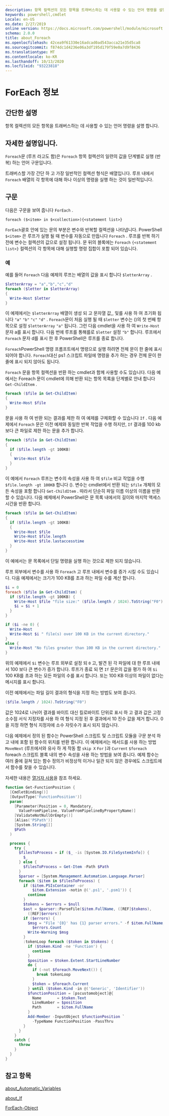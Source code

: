 ```yaml
---
description: 항목 컬렉션의 모든 항목을 트래버스하는 데 사용할 수 있는 언어 명령을 설명 합니다.
keywords: powershell,cmdlet
Locale: en-US
ms.date: 2/27/2019
online version: https://docs.microsoft.com/powershell/module/microsoft.powershell.core/about/about_foreach?view=powershell-7&WT.mc_id=ps-gethelp
schema: 2.0.0
title: about_Foreach
ms.openlocfilehash: 42cea9f61330e16adcad0ad543acca21e35d5ca8
ms.sourcegitcommit: f874dc1d4236e06a3df195d179f59e0a7d9f8436
ms.translationtype: MT
ms.contentlocale: ko-KR
ms.lasthandoff: 10/13/2020
ms.locfileid: "93223818"
---
```

# <a name="about-foreach"></a>ForEach 정보

## <a name="short-description"></a>간단한 설명
항목 컬렉션의 모든 항목을 트래버스하는 데 사용할 수 있는 언어 명령을 설명 합니다.

## <a name="long-description"></a>자세한 설명입니다.

`Foreach`문 (루프 라고도 함)은 `Foreach` 항목 컬렉션의 일련의 값을 단계별로 실행 (반복) 하는 언어 구문입니다.

트래버스할 가장 간단 하 고 가장 일반적인 컬렉션 형식은 배열입니다.
루프 내에서 `Foreach` 배열의 각 항목에 대해 하나 이상의 명령을 실행 하는 것이 일반적입니다.

## <a name="syntax"></a>구문

다음은 구문을 보여 줍니다 `ForEach` .

```
foreach ($<item> in $<collection>){<statement list>}
```

`ForEach`괄호 안에 있는 문의 부분은 변수와 반복할 컬렉션을 나타냅니다. PowerShell `$<item>` 은 루프가 실행 될 때 변수를 자동으로 만듭니다 `Foreach` . 루프를 반복 하기 전에 변수는 컬렉션의 값으로 설정 됩니다.
문 뒤의 블록에는 `Foreach` `{<statement list>}` 컬렉션의 각 항목에 대해 실행할 명령 집합이 포함 되어 있습니다.

### <a name="examples"></a>예

예를 들어 `Foreach` 다음 예제의 루프는 배열의 값을 표시 합니다 `$letterArray` .

```powershell
$letterArray = "a","b","c","d"
foreach ($letter in $letterArray)
{
  Write-Host $letter
}
```

이 예제에서는 `$letterArray` 배열이 생성 되 고 문자열 값,, 및를 사용 하 여 초기화 됩니다 `"a"` `"b"` `"c"` `"d"` . `Foreach`문이 처음 실행 될 때 `$letter` 변수는 ()의 첫 번째 항목으로 설정 `$letterArray` `"a"` 됩니다. 그런 다음 cmdlet을 사용 하 여 `Write-Host` 문자 a를 표시 합니다. 다음 번에 루프를 통해를로 `$letter` 설정 `"b"` 합니다. 루프에서 `Foreach` 문자 d를 표시 한 후 PowerShell은 루프를 종료 합니다.

`Foreach`PowerShell 명령 프롬프트에서 명령으로 실행 하려면 전체 문이 한 줄에 표시 되어야 합니다. `Foreach`대신 ps1 스크립트 파일에 명령을 추가 하는 경우 전체 문이 한 줄에 표시 되지 않아도 됩니다.

`Foreach` 문을 항목 컬렉션을 반환 하는 cmdlet과 함께 사용할 수도 있습니다. 다음 예에서는 Foreach 문이 cmdlet에 의해 반환 되는 항목 목록을 단계별로 안내 합니다 `Get-ChildItem` .

```powershell
foreach ($file in Get-ChildItem)
{
  Write-Host $file
}
```

문을 사용 하 여 반환 되는 결과를 제한 하 여 예제를 구체화할 수 있습니다 `If` . 다음 예제에서 `Foreach` 문은 이전 예제와 동일한 반복 작업을 수행 하지만, `If` 결과를 100 kb 보다 큰 파일로 제한 하는 문을 추가 합니다.

```powershell
foreach ($file in Get-ChildItem)
{
  if ($file.length -gt 100KB)
  {
    Write-Host $file
  }
}
```

이 예에서 `Foreach` 루프는 변수의 속성을 사용 하 여 `$file` 비교 작업을 수행 `$file.length -gt 100KB` 합니다 (). 변수는 cmdlet에서 반환 되는 `$file` 개체의 모든 속성을 포함 합니다 `Get-ChildItem` . 따라서 단순히 파일 이름 이상의 이름을 반환할 수 있습니다.
다음 예제에서 PowerShell은 문 목록 내에서의 길이와 마지막 액세스 시간을 반환 합니다.

```powershell
foreach ($file in Get-ChildItem)
{
  if ($file.length -gt 100KB)
  {
    Write-Host $file
    Write-Host $file.length
    Write-Host $file.lastaccesstime
  }
}
```

이 예에서는 문 목록에서 단일 명령을 실행 하는 것으로 제한 되지 않습니다.

루프 외부에서 변수를 사용 하 `Foreach` 고 루프 내에서 변수를 증가 시킬 수도 있습니다. 다음 예제에서는 크기가 100 KB를 초과 하는 파일 수를 계산 합니다.

```powershell
$i = 0
foreach ($file in Get-ChildItem) {
  if ($file.length -gt 100KB) {
    Write-Host $file "file size:" ($file.length / 1024).ToString("F0") KB
    $i = $i + 1
  }
}

if ($i -ne 0) {
  Write-Host
  Write-Host $i " file(s) over 100 KB in the current directory."
}
else {
  Write-Host "No files greater than 100 KB in the current directory."
}
```

위의 예제에서 `$i` 변수는 루프 외부로 설정 되 `0` 고, 발견 된 각 파일에 대 한 루프 내에서 100 보다 큰 변수가 증가 합니다. 루프가 종료 되 면 `If` 문은의 값을 평가 하 여 `$i` 100 KB를 초과 하는 모든 파일의 수를 표시 합니다. 또는 100 KB 이상의 파일이 없다는 메시지를 표시 합니다.

이전 예제에서는 파일 길이 결과의 형식을 지정 하는 방법도 보여 줍니다.

```powershell
($file.length / 1024).ToString("F0")
```

값은 1024로 나뉘어 결과를 바이트 대신 킬로바이트 단위로 표시 하 고 결과 값은 고정 소수점 서식 지정자를 사용 하 여 형식 지정 된 후 결과에서 10 진수 값을 제거 합니다. 0을 지정 하면 형식 지정자에 소수 자릿수가 표시 되지 않습니다.

다음 예제에서 정의 된 함수는 PowerShell 스크립트 및 스크립트 모듈을 구문 분석 하 고 내에 포함 된 함수의 위치를 반환 합니다. 이 예제에서는 메서드를 사용 하는 방법 `MoveNext` (루프에서와 유사 하 게 작동 함 `skip X` `For` )과 `Current` `$foreach` foreach 스크립트 블록 내의 변수 속성을 사용 하는 방법을 보여 줍니다. 예제 함수는 여러 줄에 걸쳐 있는 함수 정의가 비정상적 이거나 일관 되지 않은 경우에도 스크립트에서 함수를 찾을 수 있습니다.

자세한 내용은 [열거자 사용](about_Automatic_Variables.md#using-enumerators)을 참조 하세요.

```powershell
function Get-FunctionPosition {
  [CmdletBinding()]
  [OutputType('FunctionPosition')]
  param(
    [Parameter(Position = 0, Mandatory,
      ValueFromPipeline, ValueFromPipelineByPropertyName)]
    [ValidateNotNullOrEmpty()]
    [Alias('PSPath')]
    [System.String[]]
    $Path
  )

  process {
    try {
      $filesToProcess = if ($_ -is [System.IO.FileSystemInfo]) {
        $_
      } else {
        $filesToProcess = Get-Item -Path $Path
      }
      $parser = [System.Management.Automation.Language.Parser]
      foreach ($item in $filesToProcess) {
        if ($item.PSIsContainer -or
            $item.Extension -notin @('.ps1', '.psm1')) {
          continue
        }
        $tokens = $errors = $null
        $ast = $parser::ParseFile($item.FullName, ([REF]$tokens),
          ([REF]$errors))
        if ($errors) {
          $msg = "File '{0}' has {1} parser errors." -f $item.FullName,
            $errors.Count
          Write-Warning $msg
        }
        :tokenLoop foreach ($token in $tokens) {
          if ($token.Kind -ne 'Function') {
            continue
          }
          $position = $token.Extent.StartLineNumber
          do {
            if (-not $foreach.MoveNext()) {
              break tokenLoop
            }
            $token = $foreach.Current
          } until ($token.Kind -in @('Generic', 'Identifier'))
          $functionPosition = [pscustomobject]@{
            Name       = $token.Text
            LineNumber = $position
            Path       = $item.FullName
          }
          Add-Member -InputObject $functionPosition `
            -TypeName FunctionPosition -PassThru
        }
      }
    }
    catch {
      throw
    }
  }
}
```

## <a name="see-also"></a>참고 항목

[about_Automatic_Variables](about_Automatic_Variables.md)

[about_If](about_If.md)

[ForEach-Object](xref:Microsoft.PowerShell.Core.ForEach-Object)
